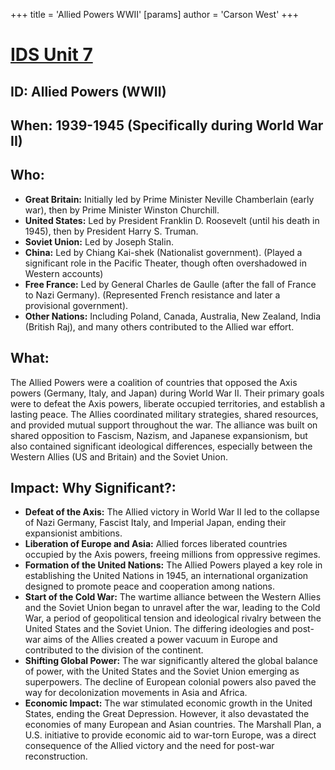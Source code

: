 +++
 title = 'Allied Powers WWII'
[params]
	author = 'Carson West'
+++
# [IDS Unit 7](./../ids-unit-7/)
## ID: Allied Powers (WWII)

## When: 1939-1945 (Specifically during World War II)

## Who:
* **Great Britain:** Initially led by Prime Minister Neville Chamberlain (early war), then by Prime Minister Winston Churchill.
* **United States:** Led by President Franklin D. Roosevelt (until his death in 1945), then by President Harry S. Truman.
* **Soviet Union:** Led by Joseph Stalin.
* **China:** Led by Chiang Kai-shek (Nationalist government). (Played a significant role in the Pacific Theater, though often overshadowed in Western accounts)
* **Free France:** Led by General Charles de Gaulle (after the fall of France to Nazi Germany). (Represented French resistance and later a provisional government).
* **Other Nations:** Including Poland, Canada, Australia, New Zealand, India (British Raj), and many others contributed to the Allied war effort.

## What:

The Allied Powers were a coalition of countries that opposed the Axis powers (Germany, Italy, and Japan) during World War II. Their primary goals were to defeat the Axis powers, liberate occupied territories, and establish a lasting peace. The Allies coordinated military strategies, shared resources, and provided mutual support throughout the war. The alliance was built on shared opposition to Fascism, Nazism, and Japanese expansionism, but also contained significant ideological differences, especially between the Western Allies (US and Britain) and the Soviet Union.

## Impact: Why Significant?:

* **Defeat of the Axis:** The Allied victory in World War II led to the collapse of Nazi Germany, Fascist Italy, and Imperial Japan, ending their expansionist ambitions.
* **Liberation of Europe and Asia:** Allied forces liberated countries occupied by the Axis powers, freeing millions from oppressive regimes.
* **Formation of the United Nations:** The Allied Powers played a key role in establishing the United Nations in 1945, an international organization designed to promote peace and cooperation among nations.
* **Start of the Cold War:** The wartime alliance between the Western Allies and the Soviet Union began to unravel after the war, leading to the Cold War, a period of geopolitical tension and ideological rivalry between the United States and the Soviet Union. The differing ideologies and post-war aims of the Allies created a power vacuum in Europe and contributed to the division of the continent.
* **Shifting Global Power:** The war significantly altered the global balance of power, with the United States and the Soviet Union emerging as superpowers. The decline of European colonial powers also paved the way for decolonization movements in Asia and Africa.
* **Economic Impact:** The war stimulated economic growth in the United States, ending the Great Depression. However, it also devastated the economies of many European and Asian countries. The Marshall Plan, a U.S. initiative to provide economic aid to war-torn Europe, was a direct consequence of the Allied victory and the need for post-war reconstruction.
